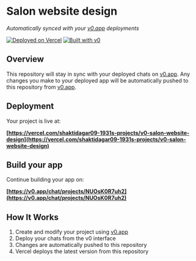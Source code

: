 # Salon website design

*Automatically synced with your [v0.app](https://v0.app) deployments*

[![Deployed on Vercel](https://img.shields.io/badge/Deployed%20on-Vercel-black?style=for-the-badge&logo=vercel)](https://vercel.com/shaktidagar09-1931s-projects/v0-salon-website-design)
[![Built with v0](https://img.shields.io/badge/Built%20with-v0.app-black?style=for-the-badge)](https://v0.app/chat/projects/NUOsK0R7uh2)

## Overview

This repository will stay in sync with your deployed chats on [v0.app](https://v0.app).
Any changes you make to your deployed app will be automatically pushed to this repository from [v0.app](https://v0.app).

## Deployment

Your project is live at:

**[https://vercel.com/shaktidagar09-1931s-projects/v0-salon-website-design](https://vercel.com/shaktidagar09-1931s-projects/v0-salon-website-design)**

## Build your app

Continue building your app on:

**[https://v0.app/chat/projects/NUOsK0R7uh2](https://v0.app/chat/projects/NUOsK0R7uh2)**

## How It Works

1. Create and modify your project using [v0.app](https://v0.app)
2. Deploy your chats from the v0 interface
3. Changes are automatically pushed to this repository
4. Vercel deploys the latest version from this repository